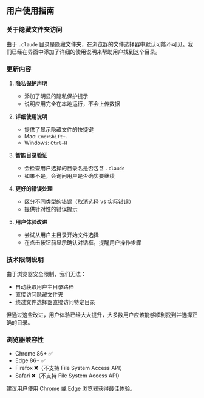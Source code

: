 ## 用户使用指南

### 关于隐藏文件夹访问

由于 `.claude` 目录是隐藏文件夹，在浏览器的文件选择器中默认可能不可见。我们已经在界面中添加了详细的使用说明来帮助用户找到这个目录。

### 更新内容

1. **隐私保护声明**
   - 添加了明显的隐私保护提示
   - 说明应用完全在本地运行，不会上传数据

2. **详细使用说明**
   - 提供了显示隐藏文件的快捷键
   - Mac: `Cmd+Shift+.`
   - Windows: `Ctrl+H`

3. **智能目录验证**
   - 会检查用户选择的目录名是否包含 `.claude`
   - 如果不是，会询问用户是否确实要继续

4. **更好的错误处理**
   - 区分不同类型的错误（取消选择 vs 实际错误）
   - 提供针对性的错误提示

5. **用户体验改进**
   - 尝试从用户主目录开始文件选择
   - 在点击按钮前显示确认对话框，提醒用户操作步骤

### 技术限制说明

由于浏览器安全限制，我们无法：
- 自动获取用户主目录路径
- 直接访问隐藏文件夹
- 绕过文件选择器直接访问特定目录

但通过这些改进，用户体验已经大大提升，大多数用户应该能够顺利找到并选择正确的目录。

### 浏览器兼容性

- Chrome 86+ ✅
- Edge 86+ ✅  
- Firefox ❌（不支持 File System Access API）
- Safari ❌（不支持 File System Access API）

建议用户使用 Chrome 或 Edge 浏览器获得最佳体验。